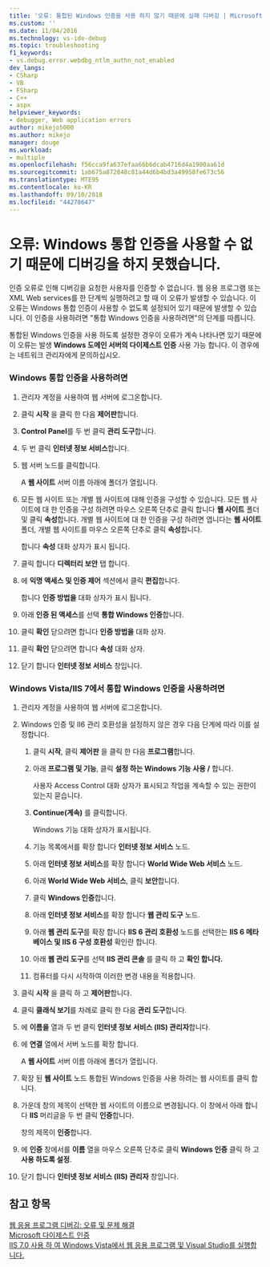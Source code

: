 ```yaml
---
title: '오류: 통합된 Windows 인증을 사용 하지 않기 때문에 실패 디버깅 | Microsoft Docs'
ms.custom: ''
ms.date: 11/04/2016
ms.technology: vs-ide-debug
ms.topic: troubleshooting
f1_keywords:
- vs.debug.error.webdbg_ntlm_authn_not_enabled
dev_langs:
- CSharp
- VB
- FSharp
- C++
- aspx
helpviewer_keywords:
- debugger, Web application errors
author: mikejo5000
ms.author: mikejo
manager: douge
ms.workload:
- multiple
ms.openlocfilehash: f56cca9fa637efaa66b6dcab4716d4a1900aa61d
ms.sourcegitcommit: 1ab675a872848c81a44d6b4bd3a49958fe673c56
ms.translationtype: MTE95
ms.contentlocale: ko-KR
ms.lasthandoff: 09/10/2018
ms.locfileid: "44278647"
---
```

# <a name="error-debugging-failed-because-integrated-windows-authentication-is-not-enabled"></a>오류: Windows 통합 인증을 사용할 수 없기 때문에 디버깅을 하지 못했습니다.
인증 오류로 인해 디버깅을 요청한 사용자를 인증할 수 없습니다. 웹 응용 프로그램 또는 XML Web services를 한 단계씩 실행하려고 할 때 이 오류가 발생할 수 있습니다. 이 오류는 Windows 통합 인증이 사용할 수 없도록 설정되어 있기 때문에 발생할 수 있습니다. 이 인증을 사용하려면 "통합 Windows 인증을 사용하려면"의 단계를 따릅니다.  
  
 통합된 Windows 인증을 사용 하도록 설정한 경우이 오류가 계속 나타나면 있기 때문에이 오류는 발생 **Windows 도메인 서버의 다이제스트 인증** 사용 가능 합니다. 이 경우에는 네트워크 관리자에게 문의하십시오.  
  
### <a name="to-enable-integrated-windows-authentication"></a>Windows 통합 인증을 사용하려면  
  
1.  관리자 계정을 사용하여 웹 서버에 로그온합니다.  
  
2.  클릭 **시작** 을 클릭 한 다음 **제어판**합니다.  
  
3.  **Control Panel**를 두 번 클릭 **관리 도구**합니다.  
  
4.  두 번 클릭 **인터넷 정보 서비스**합니다.  
  
5.  웹 서버 노드를 클릭합니다.  
  
     A **웹 사이트** 서버 이름 아래에 폴더가 열립니다.  
  
6.  모든 웹 사이트 또는 개별 웹 사이트에 대해 인증을 구성할 수 있습니다. 모든 웹 사이트에 대 한 인증을 구성 하려면 마우스 오른쪽 단추로 클릭 합니다 **웹 사이트** 폴더 및 클릭 **속성**합니다. 개별 웹 사이트에 대 한 인증을 구성 하려면 엽니다는 **웹 사이트** 폴더, 개별 웹 사이트를 마우스 오른쪽 단추로 클릭 **속성**합니다.  
  
     합니다 **속성** 대화 상자가 표시 됩니다.  
  
7.  클릭 합니다 **디렉터리 보안** 탭 합니다.  
  
8.  에 **익명 액세스 및 인증 제어** 섹션에서 클릭 **편집**합니다.  
  
     합니다 **인증 방법을** 대화 상자가 표시 됩니다.  
  
9. 아래 **인증 된 액세스**를 선택 **통합 Windows 인증**합니다.  
  
10. 클릭 **확인** 닫으려면 합니다 **인증 방법을** 대화 상자.  
  
11. 클릭 **확인** 닫으려면 합니다 **속성** 대화 상자.  
  
12. 닫기 합니다 **인터넷 정보 서비스** 창입니다.  
  
### <a name="to-enable-integrated-windows-authentication-in-windows-vistaiis-7"></a>Windows Vista/IIS 7에서 통합 Windows 인증을 사용하려면  
  
1.  관리자 계정을 사용하여 웹 서버에 로그온합니다.  
  
2.  Windows 인증 및 II6 관리 호환성을 설정하지 않은 경우 다음 단계에 따라 이를 설정합니다.  
  
    1.  클릭 **시작**, 클릭 **제어판** 을 클릭 한 다음 **프로그램**합니다.  
  
    2.  아래 **프로그램 및 기능**, 클릭 **설정 하는 Windows 기능 사용 /** 합니다.  
  
         사용자 Access Control 대화 상자가 표시되고 작업을 계속할 수 있는 권한이 있는지 묻습니다.  
  
    3.  **Continue(계속)** 를 클릭합니다.  
  
         Windows 기능 대화 상자가 표시됩니다.  
  
    4.  기능 목록에서를 확장 합니다 **인터넷 정보 서비스** 노드.  
  
    5.  아래 **인터넷 정보 서비스**를 확장 합니다 **World Wide Web 서비스** 노드.  
  
    6.  아래 **World Wide Web 서비스**, 클릭 **보안**합니다.  
  
    7.  클릭 **Windows 인증**합니다.  
  
    8.  아래 **인터넷 정보 서비스**를 확장 합니다 **웹 관리 도구** 노드.  
  
    9. 아래 **웹 관리 도구**를 확장 합니다 **IIS 6 관리 호환성** 노드를 선택한는 **IIS 6 메타 베이스 및 IIS 6 구성 호환성** 확인란 합니다.  
  
    10. 아래 **웹 관리 도구**를 선택 **IIS 관리 콘솔** 를 클릭 하 고 **확인 합니다.**  
  
    11. 컴퓨터를 다시 시작하여 이러한 변경 내용을 적용합니다.  
  
3.  클릭 **시작** 을 클릭 하 고 **제어판**합니다.  
  
4.  클릭 **클래식 보기**를 차례로 클릭 한 다음 **관리 도구**합니다.  
  
5.  에 **이름을** 열과 두 번 클릭 **인터넷 정보 서비스 (IIS) 관리자**합니다.  
  
6.  에 **연결** 열에서 서버 노드를 확장 합니다.  
  
     A **웹 사이트** 서버 이름 아래에 폴더가 열립니다.  
  
7.  확장 된 **웹 사이트** 노드 통합된 Windows 인증을 사용 하려는 웹 사이트를 클릭 합니다.  
  
8.  가운데 창의 제목이 선택한 웹 사이트의 이름으로 변경됩니다. 이 창에서 아래 합니다 **IIS** 머리글을 두 번 클릭 **인증**합니다.  
  
     창의 제목이 **인증**합니다.  
  
9. 에 **인증** 창에서를 **이름** 열을 마우스 오른쪽 단추로 클릭 **Windows 인증** 클릭 하 고 **사용 하도록 설정**.  
  
10. 닫기 합니다 **인터넷 정보 서비스 (IIS) 관리자** 창입니다.  
  
## <a name="see-also"></a>참고 항목  
 [웹 응용 프로그램 디버깅: 오류 및 문제 해결](../debugger/debugging-web-applications-errors-and-troubleshooting.md)   
 [Microsoft 다이제스트 인증](http://go.microsoft.com/fwlink/?LinkId=77938)   
 [IIS 7.0 사용 하 여 Windows Vista에서 웹 응용 프로그램 및 Visual Studio를 실행합니다.](https://msdn.microsoft.com/Library/262a82ac-dd0e-4096-86c6-fb463e88be66)